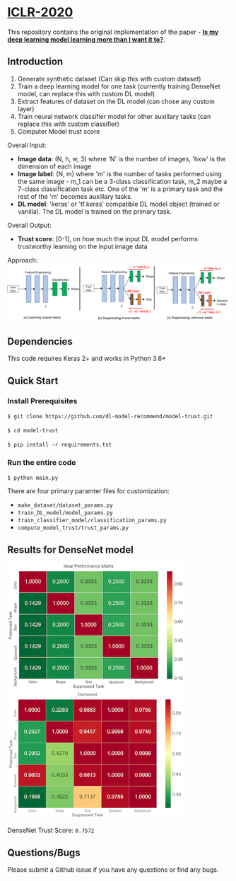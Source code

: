 # [ICLR-2020](https://openreview.net/forum?id=B1lf4yBYPr)

This repository contains the original implementation of the paper - **[Is my deep learning model learning more than I want it to?](https://openreview.net/forum?id=B1lf4yBYPr)**.

## Introduction

1. Generate synthetic dataset (Can skip this with custom dataset)
2. Train a deep learning model for one task (currently training DenseNet model, can replace this with custom DL model)
3. Extract features of dataset on the DL model (can chose any custom layer)
4. Train neural network classifier model for other auxillary tasks (can replace this with custom classifier)
5. Computer Model trust score

Overall Input:
 - **Image data**: (N, h, w, 3) where 'N' is the number of images, 'hxw' is the dimension of each image
 - **Image label**: (N, m) where 'm' is the number of tasks performed using the same image - m_1 can be a 3-class classification task, m_2 maybe a 7-class classification task etc. One of the 'm' is a primary task and the rest of the 'm' becomes auxillary tasks.
 - **DL model**: 'keras' or 'tf.keras' compatible DL model object (trained or vanilla). The DL model is trained on the primary task.

Overall Output:
 - **Trust score**: [0-1], on how much the input DL model performs trustworthy learning on the input image data


Approach: 
![](images/flow_diagram.png)

## Dependencies
This code requires Keras 2+ and works in Python 3.6+


## Quick Start


### Install Prerequisites

```
$ git clone https://github.com/dl-model-recommend/model-trust.git

$ cd model-trust

$ pip install -r requirements.txt
```

### Run the entire code

```
$ python main.py
```

There are four primary paramter files for customization:
 - `make_dataset/dataset_params.py`
 - `train_DL_model/model_params.py`
 - `train_classifier_model/classification_params.py`
 - `compute_model_trust/trust_params.py`

## Results for DenseNet model

![Ideal Matrix](images/ideal_matrix.png "Ideal trust matrix")        ![DenseNet Trust Matrix](images/Densenet.png "Obtained trust matrix for DenseNet model")

DenseNet Trust Score: `0.7572`

## Questions/Bugs

Please submit a Github issue if you have any questions or find any bugs.